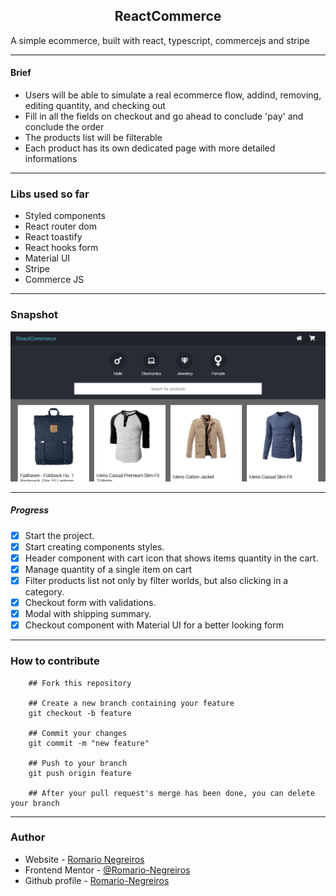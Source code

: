 <h2 style="text-align: center">ReactCommerce</h2>

A simple ecommerce, built with react, typescript, commercejs and stripe

-----------------------------------------------------------------------------------------------------------------------------

#### Brief

* Users will be able to simulate a real ecommerce flow, addind, removing, editing quantity, and checking out
* Fill in all the fields on checkout and go ahead to conclude 'pay' and conclude the order
* The products list will be filterable
* Each product has its own dedicated page with more detailed informations

-----------------------------------------------------------------------------------------------------------------------------

### Libs used so far
* Styled components
* React router dom
* React toastify
* React hooks form
* Material UI
* Stripe
* Commerce JS 

-----------------------------------------------------------------------------------------------------------------------------

### Snapshot
![Snapshot](./src/assets/snapshot.png)

-----------------------------------------------------------------------------------------------------------------------------

##### Progress
- [x] Start the project.
- [x] Start creating components styles.
- [x] Header component with cart icon that shows items quantity in the cart.
- [x] Manage quantity of a single item on cart
- [x] Filter products list not only by filter worlds, but also clicking in a category.
- [x] Checkout form with validations.
- [x] Modal with shipping summary.
- [x] Checkout component with Material UI for a better looking form

-----------------------------------------------------------------------------------------------------------------------------

### How to contribute 

```
    ## Fork this repository

    ## Create a new branch containing your feature
    git checkout -b feature

    ## Commit your changes
    git commit -m "new feature"

    ## Push to your branch
    git push origin feature

    ## After your pull request's merge has been done, you can delete your branch

```

-----------------------------------------------------------------------------------------------------------------------------

### Author

- Website - [Romario Negreiros](https://romario-negreiros.github.io/Romario-frontend/)
- Frontend Mentor - [@Romario-Negreiros](https://www.frontendmentor.io/profile/Romario-Negreiros)
- Github profile - [Romario-Negreiros](https://github.com/Romario-Negreiros)
